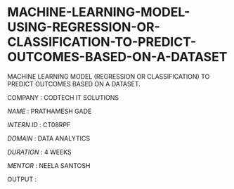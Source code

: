 # MACHINE-LEARNING-MODEL-USING-REGRESSION-OR-CLASSIFICATION-TO-PREDICT-OUTCOMES-BASED-ON-A-DATASET
 MACHINE LEARNING MODEL (REGRESSION OR CLASSIFICATION) TO  PREDICT OUTCOMES BASED ON A  DATASET.

COMPANY : CODTECH IT SOLUTIONS

*NAME* : PRATHAMESH GADE

*INTERN ID* : CT08RPF

*DOMAIN* : DATA ANALYTICS

*DURATION* : 4 WEEKS 

*MENTOR* : NEELA SANTOSH

OUTPUT : 
